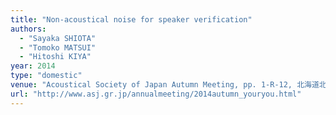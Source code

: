 ```yaml
---
title: "Non-acoustical noise for speaker verification"
authors:
  - "Sayaka SHIOTA"
  - "Tomoko MATSUI"
  - "Hitoshi KIYA"
year: 2014
type: "domestic"
venue: "Acoustical Society of Japan Autumn Meeting, pp. 1-R-12, 北海道北海学園大学豊平キャンパス, 2014-09-03."
url: "http://www.asj.gr.jp/annualmeeting/2014autumn_youryou.html"
---
```


